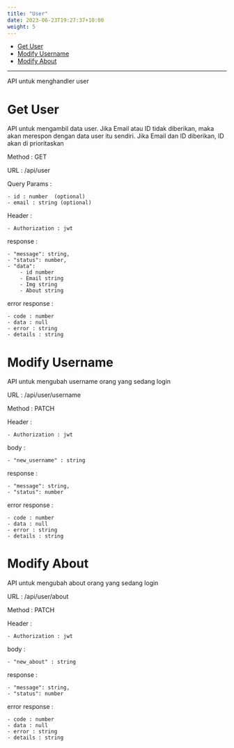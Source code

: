 ```yaml
---
title: "User"
date: 2023-06-23T19:27:37+10:00
weight: 5
---
```


- [Get User](#get-user)
- [Modify Username](#modify-username)
- [Modify About](#modify-about)

---

API untuk menghandler user

# Get User

API untuk mengambil data user. Jika Email atau ID tidak diberikan, maka akan merespon dengan data user itu sendiri. Jika Email dan ID diberikan, ID akan di prioritaskan

Method : GET

URL : /api/user

Query Params :

    - id : number  (optional)
    - email : string (optional)

Header :

    - Authorization : jwt

response :

    - "message": string,
    - "status": number,
    - "data":
        - id number
        - Email string
        - Img string
        - About string

error response :

    - code : number
    - data : null
    - error : string
    - details : string

# Modify Username

API untuk mengubah username orang yang sedang login

URL : /api/user/username

Method : PATCH

Header :

    - Authorization : jwt

body :

    - "new_username" : string

response :

    - "message": string,
    - "status": number

error response :

    - code : number
    - data : null
    - error : string
    - details : string

# Modify About

API untuk mengubah about orang yang sedang login

URL : /api/user/about

Method : PATCH

Header :

    - Authorization : jwt

body :

    - "new_about" : string

response :

    - "message": string,
    - "status": number

error response :

    - code : number
    - data : null
    - error : string
    - details : string
